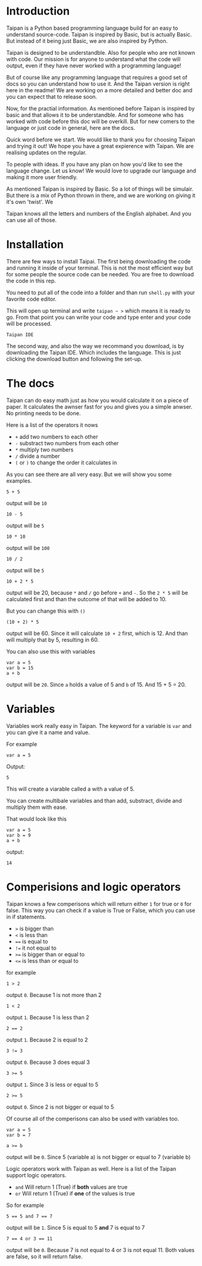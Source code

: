 # Introduction
Taipan is a Python based programming language build for an easy to understand source-code. Taipan is inspired by Basic, but is actually Basic. But instead of it being just Basic, we are also inspired by Python. 

Taipan is designed to be understandble. Also for people who are not known with code. Our mission is for anyone to understand what the code will output, even if they have never worked with a programming language!

But of course like any programming language that requires a good set of docs so you can understand how to use it. And the Taipan version is right here in the readme! We are working on a more detailed and better doc and you can expect that to release soon. 

Now, for the practial information. As mentioned before Taipan is inspired by basic and that allows it to be understandble. And for someone who has worked with code before this doc will be overkill. But for new comers to the language or just code in general, here are the docs.

Quick word before we start. We would like to thank you for choosing Taipan and trying it out! We hope you have a great expierence with Taipan. We are realising updates on the regular. 

To people with ideas. If you have any plan on how you'd like to see the language change. Let us know! We would love to upgrade our language and making it more user friendly.

As mentioned Taipan is inspired by Basic. So a lot of things will be simulair. But there is a mix of Python thrown in there, and we are working on giving it it's own 'twist'. We 

Taipan knows all the letters and numbers of the English alphabet. And you can use all of those.

# Installation

There are few ways to install Taipai. The first being downloading the code and running it inside of your terminal. This is not the most efficient way but for some people the source code can be needed. You are free to download the code in this rep.

You need to put all of the code into a folder and than run `shell.py` with your favorite code editor.

This will open up terminal and write `taipan ~ >` which means it is ready to go. From that point you can write your code and type enter and your code will be processed.

`Taipan IDE` 

The second way, and also the way we recommand you download, is by downloading the Taipan IDE. Which includes the language. This is just clicking the download button and following the set-up. 

# The docs

Taipan can do easy math just as how you would calculate it on a piece of paper. It calculates the awnser fast for you and gives you a simple anwser. No printing needs to be done.

Here is a list of the operators it nows 
- `+` add two numbers to each other
- `-` substract two numbers from each other
- `*` multiply two numbers
- `/` divide a number 
- `(` or `)` to change the order it calculates in

As you can see there are all very easy. But we will show you some examples.

```
5 + 5 
```
output will be `10` 

```
10 - 5
```
output will be `5` 

```
10 * 10
```
output will be `100` 

```
10 / 2
```
output will be `5` 

```
10 + 2 * 5
``` 
output will be 20, because `*` and `/` go before `+` and `-`. So the `2 * 5` will be calculated first and than the outcome of that will be added to 10. 

But you can change this with `()` 

```
(10 + 2) * 5
```
output will be 60. Since it will calculate `10 + 2` first, which is 12. And than will multiply that by 5, resulting in 60.

You can also use this with variables
```
var a = 5
var b = 15
a + b
```
output will be `20`. Since `a` holds a value of 5 and `b` of 15. And 15 + 5 = 20.

# Variables

Variables work really easy in Taipan. The keyword for a variable is `var` and you can give it a name and value. 

For example 
```
var a = 5
```
Output:
```
5
```

This will create a viarable called a with a value of 5.

You can create multibale variables and than add, substract, divide and multiply them with ease.

That would look like this
```
var a = 5
var b = 9
a + b
```
output:
```
14
```

# Comperisions and logic operators

Taipan knows a few comperisons which will return either `1` for true or `0` for false. This way you can check if a value is True or False, which you can use in if statements.

- `>`  is bigger than 
- `<`  is less than
- `==` is equal to
- `!=` it not equal to
- `>=` is bigger than or equal to
- `<=` is less than or equal to

for example
```
1 > 2
``` 
output `0`. Because 1 is not more than 2

```
1 < 2
```
output `1`. Because 1 is less than 2

```
2 == 2
``` 
output `1`. Because 2 is equal to 2

```
3 != 3
```
output `0`. Because 3 does equal 3

```
3 >= 5
```
output `1`. Since 3 is less or equal to 5

```
2 >= 5
```
output `0`. Since 2 is not bigger or equal to 5

Of course all of the comperisons can also be used with variables too.

```
var a = 5
var b = 7

a >= b
```
output will be `0`. Since 5 (variable a) is not bigger or equal to 7 (variable b)

Logic operators work with Taipan as well. Here is a list of the Taipan support logic operators.

- `and` Will return 1 (True) if **both** values are true
- `or`  Will return 1 (True) if **one** of the values is true

So for example

```
5 == 5 and 7 == 7
```
output will be `1`. Since 5 is equal to 5 **and** 7 is equal to 7

```
7 == 4 or 3 == 11
```
output will be `0`. Because 7 is not equal to 4 or 3 is not equal 11. Both values are false, so it will return false.
